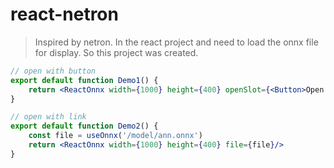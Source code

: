 # react-netron

> Inspired by netron. In the react project and need to load the onnx file for display. So this project was created.

```jsx
// open with button
export default function Demo1() {
    return <ReactOnnx width={1000} height={400} openSlot={<Button>Open Model...</Button>}/>
}

// open with link
export default function Demo2() {
    const file = useOnnx('/model/ann.onnx')
    return <ReactOnnx width={1000} height={400} file={file}/>
}
```
